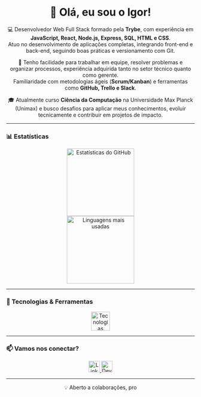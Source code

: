 <h1 align="center">👋 Olá, eu sou o Igor!</h1>

<p align="center">
💻 Desenvolvedor Web Full Stack formado pela <strong>Trybe</strong>, com experiência em <strong>JavaScript, React, Node.js, Express, SQL, HTML e CSS</strong>.<br>
Atuo no desenvolvimento de aplicações completas, integrando front-end e back-end, seguindo boas práticas e versionamento com Git.
</p>

<p align="center">
🎯 Tenho facilidade para trabalhar em equipe, resolver problemas e organizar processos, experiência adquirida tanto no setor técnico quanto como gerente.<br>
Familiaridade com metodologias ágeis (<strong>Scrum/Kanban</strong>) e ferramentas como <strong>GitHub, Trello e Slack</strong>.
</p>

<p align="center">
🎓 Atualmente curso <strong>Ciência da Computação</strong> na Universidade Max Planck (Unimax) e busco desafios para aplicar meus conhecimentos, evoluir tecnicamente e contribuir em projetos de impacto.
</p>

---

### 📊 Estatísticas

<div align="center">
  <img height="180em" src="https://github-readme-stats.vercel.app/api?username=igorcardos0&show_icons=true&theme=cobalt" alt="Estatísticas do GitHub" />
  <br />
  <img height="180em" src="https://github-readme-stats.vercel.app/api/top-langs/?username=igorcardos0&layout=compact&theme=cobalt" alt="Linguagens mais usadas" />
</div>

---

### 🚀 Tecnologias & Ferramentas

<div align="center">
  <img src="https://skillicons.dev/icons?i=js,ts,react,nextjs,nodejs,py,jest,figma,express,docker,linux" height="50" alt="Tecnologias" />
</div>

---

### 📫 Vamos nos conectar?

<div align="center">
  <a href="https://www.linkedin.com/in/igor-s-cardoso/" target="_blank" rel="noopener noreferrer">
    <img src="https://img.shields.io/badge/LinkedIn-0077B5?style=for-the-badge&logo=linkedin&logoColor=white" height="30" alt="LinkedIn" />
  </a>
  <a href="https://dev.to/igorcardos0" target="_blank" rel="noopener noreferrer">
    <img src="https://img.shields.io/badge/Dev.to-0A0A0A?style=for-the-badge&logo=dev.to&logoColor=white" height="30" alt="Dev.to" />
  </a>
</div>

---

<p align="center">
💡 Aberto a colaborações, pro
